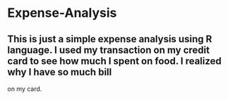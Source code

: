 # Expense-Analysis

## This is just a simple expense analysis using R language. I used my transaction on my credit card to see how much I spent on food. I realized why I have so much bill
on my card.
